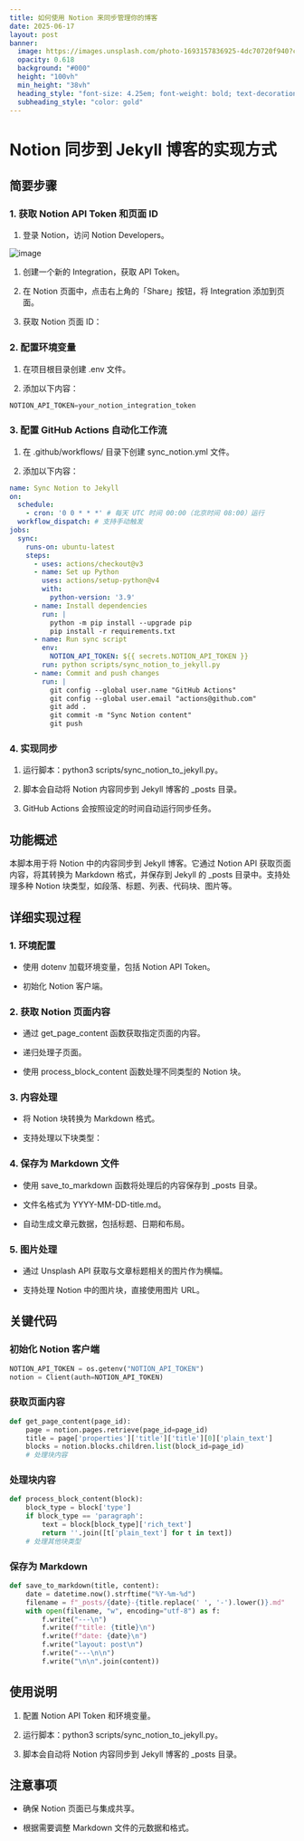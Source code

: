 ```yaml
---
title: 如何使用 Notion 来同步管理你的博客
date: 2025-06-17
layout: post
banner:
  image: https://images.unsplash.com/photo-1693157836925-4dc70720f940?crop=entropy&cs=tinysrgb&fit=max&fm=jpg&ixid=M3w2OTIwMzJ8MHwxfHJhbmRvbXx8fHx8fHx8fDE3NTAxNDkwMTJ8&ixlib=rb-4.1.0&q=80&w=1080
  opacity: 0.618
  background: "#000"
  height: "100vh"
  min_height: "38vh"
  heading_style: "font-size: 4.25em; font-weight: bold; text-decoration: underline"
  subheading_style: "color: gold"
---
```


# Notion 同步到 Jekyll 博客的实现方式

## 简要步骤

### 1. 获取 Notion API Token 和页面 ID

1. 登录 Notion，访问 Notion Developers。

![image](https://prod-files-secure.s3.us-west-2.amazonaws.com/a7a0cc5a-89b9-4cda-8686-1fba0ca52f40/d19c1afe-dea5-4312-9333-786b0ba83054/image.png?X-Amz-Algorithm=AWS4-HMAC-SHA256&X-Amz-Content-Sha256=UNSIGNED-PAYLOAD&X-Amz-Credential=ASIAZI2LB466REK6XWA7%2F20250617%2Fus-west-2%2Fs3%2Faws4_request&X-Amz-Date=20250617T083012Z&X-Amz-Expires=3600&X-Amz-Security-Token=IQoJb3JpZ2luX2VjEIj%2F%2F%2F%2F%2F%2F%2F%2F%2F%2FwEaCXVzLXdlc3QtMiJIMEYCIQD5ZSB0ZVFUINGCqZxId0xDwxRnhEJurjVaK5zSoQuPEgIhAPZPzbRiFesl69Rgc6Lp3nXtDrrqxqZtB5uZWM1n8qIDKv8DCHEQABoMNjM3NDIzMTgzODA1Igyt19WR8l08oNpdNecq3ANuxgP4QO49TizqYbtuajp62oHOdmnM5AiwJDhEjE%2FuWeLUcE44fvtnqfg%2BwNumiOa%2BPQwDvXb8GZboi2LzP8ogYFQTbThcsbyY63YmAs5gg1huVbfTAitnRScy2048OXPg54ExlPAgn1ehv%2F0d3eALlWznTWMN3G456fw5vLnYsg7ETRq0NwnNz%2BIkNWSxF09osDjrnn8YsoovAbUu7%2BVmafvjaqcoSpm0dFEn0PpOKtrzzN21m5prgQywOymN4nSKZiFPsBGSBsWwesx2iDklibxVeYGV76dicmDEPbAfacxFXlEzKipQVKC9ZJEFfW04WtamRB9paW470TVstqVoods%2Ffz8w52wGMi8Udv%2FRIJeRj1xk7iMBs3LbYa%2FjjJvFFz%2FAV80GFwWolv8Txavny4vCskhj5Fsnf9RGGuW5L46QF%2B7jiWUZSBBa%2FkICl3Mk%2Fcqt6n1MHwoaJ1Ztu%2BCgr4SAfAPj8rjtkkFKBL%2BT8PW9mNh3%2FPnKvy5EqSM0o%2BONc6xYt13zhyQhuhgas1nAbBUtV2ukKNBkzcJvhEj%2Fyrvk%2FR1%2BQQGThu2pIzBHvtmnDeKnOs6ySrgtZU7LSHXm2v70vXiLKkQ9kYXOR6TKh5ehQK3Ht1XJIFxHCTCmv8TCBjqkAfR7J5U6aUAs%2B1DEQlL%2Fs89shhv0srsA9aS5o8XcEyL8yWhmXKF79LPuY1%2BP0NR13UBUsslQEWohQpFWScX1PDvoi34qz3qA8Xif8jF4raYC%2B1rBUJSrb8npgX9PtjOUXviEWgVXT7CL6oanmk3DDa%2BTOzVax5JBoC9HZDKutgK0t5ZjB2QPGlSoM1%2BsByjfUsy2NtaVbze%2Bywbwk1n6G%2FMqIBIF&X-Amz-Signature=a65ea1a781c182bd3aab8f664e5aa6b7a513bfb61ed38dba530524d27e772c8d&X-Amz-SignedHeaders=host&x-amz-checksum-mode=ENABLED&x-id=GetObject)

1. 创建一个新的 Integration，获取 API Token。

1. 在 Notion 页面中，点击右上角的「Share」按钮，将 Integration 添加到页面。

1. 获取 Notion 页面 ID：


### 2. 配置环境变量

1. 在项目根目录创建 .env 文件。

1. 添加以下内容：

```javascript
NOTION_API_TOKEN=your_notion_integration_token
```

### 3. 配置 GitHub Actions 自动化工作流

1. 在 .github/workflows/ 目录下创建 sync_notion.yml 文件。

1. 添加以下内容：

```yaml
name: Sync Notion to Jekyll
on:
  schedule:
    - cron: '0 0 * * *' # 每天 UTC 时间 00:00（北京时间 08:00）运行
  workflow_dispatch: # 支持手动触发
jobs:
  sync:
    runs-on: ubuntu-latest
    steps:
      - uses: actions/checkout@v3
      - name: Set up Python
        uses: actions/setup-python@v4
        with:
          python-version: '3.9'
      - name: Install dependencies
        run: |
          python -m pip install --upgrade pip
          pip install -r requirements.txt
      - name: Run sync script
        env:
          NOTION_API_TOKEN: ${{ secrets.NOTION_API_TOKEN }}
        run: python scripts/sync_notion_to_jekyll.py
      - name: Commit and push changes
        run: |
          git config --global user.name "GitHub Actions"
          git config --global user.email "actions@github.com"
          git add .
          git commit -m "Sync Notion content"
          git push
```

### 4. 实现同步

1. 运行脚本：python3 scripts/sync_notion_to_jekyll.py。

1. 脚本会自动将 Notion 内容同步到 Jekyll 博客的 _posts 目录。

1. GitHub Actions 会按照设定的时间自动运行同步任务。

## 功能概述

本脚本用于将 Notion 中的内容同步到 Jekyll 博客。它通过 Notion API 获取页面内容，将其转换为 Markdown 格式，并保存到 Jekyll 的 _posts 目录中。支持处理多种 Notion 块类型，如段落、标题、列表、代码块、图片等。

## 详细实现过程

### 1. 环境配置

- 使用 dotenv 加载环境变量，包括 Notion API Token。

- 初始化 Notion 客户端。

### 2. 获取 Notion 页面内容

- 通过 get_page_content 函数获取指定页面的内容。

- 递归处理子页面。

- 使用 process_block_content 函数处理不同类型的 Notion 块。

### 3. 内容处理

- 将 Notion 块转换为 Markdown 格式。

- 支持处理以下块类型：


### 4. 保存为 Markdown 文件

- 使用 save_to_markdown 函数将处理后的内容保存到 _posts 目录。

- 文件名格式为 YYYY-MM-DD-title.md。

- 自动生成文章元数据，包括标题、日期和布局。

### 5. 图片处理

- 通过 Unsplash API 获取与文章标题相关的图片作为横幅。

- 支持处理 Notion 中的图片块，直接使用图片 URL。

## 关键代码

### 初始化 Notion 客户端

```python
NOTION_API_TOKEN = os.getenv("NOTION_API_TOKEN")
notion = Client(auth=NOTION_API_TOKEN)
```

### 获取页面内容

```python
def get_page_content(page_id):
    page = notion.pages.retrieve(page_id=page_id)
    title = page['properties']['title']['title'][0]['plain_text']
    blocks = notion.blocks.children.list(block_id=page_id)
    # 处理块内容
```

### 处理块内容

```python
def process_block_content(block):
    block_type = block['type']
    if block_type == 'paragraph':
        text = block[block_type]['rich_text']
        return ''.join([t['plain_text'] for t in text])
    # 处理其他块类型
```

### 保存为 Markdown

```python
def save_to_markdown(title, content):
    date = datetime.now().strftime("%Y-%m-%d")
    filename = f"_posts/{date}-{title.replace(' ', '-').lower()}.md"
    with open(filename, "w", encoding="utf-8") as f:
        f.write("---\n")
        f.write(f"title: {title}\n")
        f.write(f"date: {date}\n")
        f.write("layout: post\n")
        f.write("---\n\n")
        f.write("\n\n".join(content))
```

## 使用说明

1. 配置 Notion API Token 和环境变量。

1. 运行脚本：python3 scripts/sync_notion_to_jekyll.py。

1. 脚本会自动将 Notion 内容同步到 Jekyll 博客的 _posts 目录。

## 注意事项

- 确保 Notion 页面已与集成共享。

- 根据需要调整 Markdown 文件的元数据和格式。